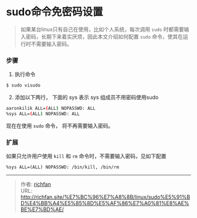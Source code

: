 # sudo命令免密码设置

> 如果某台linux只有自己在使用，比如个人系统，每次调用 `sudo` 时都需要输入密码，长期下来着实厌烦，因此本文介绍如何配置 `sudo` 命令，使其在运行时不需要输入密码。

<!--more-->

### 步骤
1. 执行命令
```bash
$ sudo visudo
```

2. 添加以下两行， 下面的 sys 表示 sys 组成员不用密码使用sudo
```bash
aaronkilik ALL=(ALL) NOPASSWD: ALL
%sys ALL=(ALL) NOPASSWD: ALL
```

现在在使用 `sudo` 命令， 将不再需要输入密码。

### 扩展
如果只允许用户使用 `kill` 和 `rm` 命令时，不需要输入密码，见如下配置
```
%sys ALL=(ALL) NOPASSWD: /bin/kill, /bin/rm
```


---

> 作者: [richfan](https://richfan.site/)  
> URL: http://richfan.site/%E7%BC%96%E7%A8%8B/linux/sudo%E5%91%BD%E4%BB%A4%E5%85%8D%E5%AF%86%E7%A0%81%E8%AE%BE%E7%BD%AE/  

